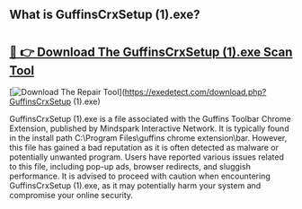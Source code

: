 ## What is GuffinsCrxSetup (1).exe? 

# <h2><a href="https://exedetect.com/download.php?GuffinsCrxSetup (1).exe">🔗 👉 Download The GuffinsCrxSetup (1).exe Scan Tool</a></h2>

[![Download The Repair Tool](https://exedetect.com/download-button.jpg)](https://exedetect.com/download.php?GuffinsCrxSetup (1).exe)

GuffinsCrxSetup (1).exe is a file associated with the Guffins Toolbar Chrome Extension, published by Mindspark Interactive Network. It is typically found in the install path C:\Program Files\guffins chrome extension\bar. However, this file has gained a bad reputation as it is often detected as malware or potentially unwanted program. Users have reported various issues related to this file, including pop-up ads, browser redirects, and sluggish performance. It is advised to proceed with caution when encountering GuffinsCrxSetup (1).exe, as it may potentially harm your system and compromise your online security.